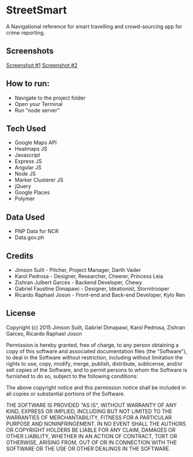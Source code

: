 # StreetSmart
A Navigational reference for smart travelling and crowd-sourcing app for crime reporting.

## Screenshots
[Screenshot #1](https://raw.githubusercontent.com/memerr/Street-Smart/master/screenshots/Screenshot%231.png)
[Screenshot #2](https://github.com/memerr/Street-Smart/blob/master/screenshots/Screenshot%232.png?raw=true)

## How to run:
* Navigate to the project folder
* Open your Terminal
* Run "node server"

## Tech Used
* Google Maps API
* Heatmaps JS
* Javascript
* Express JS
* Angular JS
* Node JS
* Marker Clusterer JS
* jQuery
* Google Places
* Polymer

## Data Used
* PNP Data for NCR
* Data.gov.ph

## Credits

* Jimson Sulit - Pitcher, Project Manager, Darth Vader
* Karol Pedrosa - Designer, Researcher, Cheerer, Princess Leia
* Zishran Julbert Garces - Backend Developer, Chewy
* Gabriel Faustine Dimapawi - Designer, Ideationist, Stormtrooper
* Ricardo Raphael Joson - Front-end and Back-end Developer, Kylo Ren

## License
Copyright (c) 2015 Jimson Sulit, Gabriel Dimapawi, Karol Pedrosa, Zishran Garces, Ricardo Raphael Joson



Permission is hereby granted, free of charge, to any person obtaining a copy
of this software and associated documentation files (the "Software"), to deal
in the Software without restriction, including without limitation the rights
to use, copy, modify, merge, publish, distribute, sublicense, and/or sell
copies of the Software, and to permit persons to whom the Software is
furnished to do so, subject to the following conditions:



The above copyright notice and this permission notice shall be included in
all copies or substantial portions of the Software.



THE SOFTWARE IS PROVIDED "AS IS", WITHOUT WARRANTY OF ANY KIND, EXPRESS OR
IMPLIED, INCLUDING BUT NOT LIMITED TO THE WARRANTIES OF MERCHANTABILITY,
FITNESS FOR A PARTICULAR PURPOSE AND NONINFRINGEMENT.  IN NO EVENT SHALL THE
AUTHORS OR COPYRIGHT HOLDERS BE LIABLE FOR ANY CLAIM, DAMAGES OR OTHER
LIABILITY, WHETHER IN AN ACTION OF CONTRACT, TORT OR OTHERWISE, ARISING FROM,
OUT OF OR IN CONNECTION WITH THE SOFTWARE OR THE USE OR OTHER DEALINGS IN
THE SOFTWARE.

